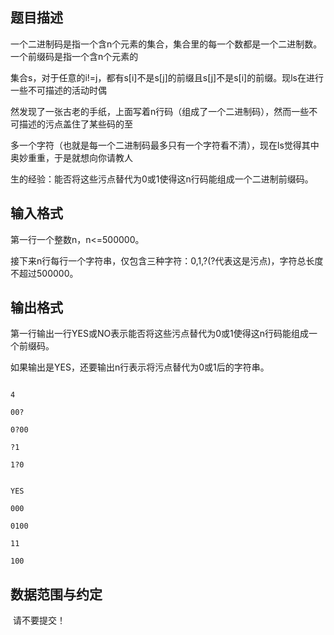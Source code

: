 ## 题目描述

<div>
 一个二进制码是指一个含n个元素的集合，集合里的每一个数都是一个二进制数。一个前缀码是指一个含n个元素的
</div>
<div>
 集合s，对于任意的i!=j，都有s[i]不是s[j]的前缀且s[j]不是s[i]的前缀。现ls在进行一些不可描述的活动时偶
</div>
<div>
 然发现了一张古老的手纸，上面写着n行码（组成了一个二进制码），然而一些不可描述的污点盖住了某些码的至
</div>
<div>
 多一个字符（也就是每一个二进制码最多只有一个字符看不清），现在ls觉得其中奥妙重重，于是就想向你请教人
</div>
<div>
 生的经验：能否将这些污点替代为0或1使得这n行码能组成一个二进制前缀码。
</div>
<div></div>

## 输入格式

<div>
 第一行一个整数n，n<=500000。
</div>
<div>
 接下来n行每行一个字符串，仅包含三种字符：0,1,?(?代表这是污点)，字符总长度不超过500000。
</div>
<div></div>
<p></p>

## 输出格式

<div>
 第一行输出一行YES或NO表示能否将这些污点替代为0或1使得这n行码能组成一个前缀码。
</div>
<div>
 如果输出是YES，还要输出n行表示将污点替代为0或1后的字符串。
</div>
<div></div>
<p></p>

```input1
4
00?
0?00
?1
1?0
```
```output1
YES
000
0100
11
100
```
## 数据范围与约定

<p> 请不要提交！</p>

